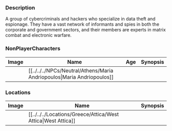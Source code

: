 ### Description
A group of cybercriminals and hackers who specialize in data theft and espionage. They have a vast network of informants and spies in both the corporate and government sectors, and their members are experts in matrix combat and electronic warfare.

### NonPlayerCharacters
| Image | Name              | Age | Synopsis |
| ----- | ----------------- | --- | -------- |
|       | [[../../../NPCs/Neutral/Athens/Maria Andriopoulos\|Maria Andriopoulos]] |     |          |
### Locations
| Image | Name   | Synopsis |
| ----- | ------ | -------- |
|       | [[../../../Locations/Greece/Attica/West Attica\|West Attica]] |         |